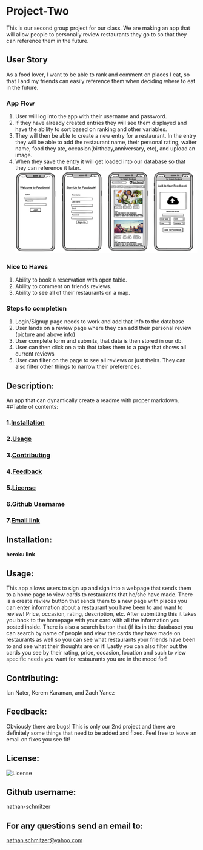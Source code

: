 # Project-Two
This is our second group project for our class. We are making an app that will allow people to personally review restaurants they go to so that they can reference them in the future. 

## User Story
As a food lover, I want to be able to rank and comment on places I eat, so that I and my friends can easily reference them when deciding where to eat in the future. 

### App Flow
1. User will log into the app with their username and password.
2. If they have already created entries they will see them displayed and have the ability to sort based on ranking and other variables.
3. They will then be able to create a new entry for a restaurant. In the entry they will be able to add the restaurant name, their personal rating, waiter name, food they ate, occasion(birthday,anniversary, etc), and upload an image. 
4. When they save the entry it will get loaded into our database so that they can reference it later.
![App Flow Screenshot](./assets/appflow.png)

### Nice to Haves
1. Ability to book a reservation with open table.
2. Ability to comment on friends reviews.
3. Ability to see all of their restaurants on a map.

### Steps to completion 
1. Login/Signup page needs to work and add that info to the database
2. User lands on a review page where they can add their personal review (picture and above info)
3. User complete form and submits, that data is then stored in our db.
4. User can then click on a tab that takes them to a page that shows all current reviews
5. User can filter on the page to see all reviews or just theirs. They can also filter other things to narrow their preferences.

## Description: 
An app that can dynamically create a readme with proper markdown.
##Table of contents:
### 1.[Installation](#installation)
### 2.[Usage](#usage)
### 3.[Contributing](#contributing)
### 4.[Feedback](#feedback)
### 5.[License](#license)
### 6.[Github Username](#githubusername)
### 7.[Email link](#emaillink)
## Installation: 
**heroku link**
## Usage: 
This app allows users to sign up and sign into a webpage that sends them to a home page to view cards to restaurants that he/she have made. There is a create review button that sends them to a new page with places you can enter information about a restaurant you have been to and want to review! Price, occasion, rating, description, etc. After submitting this it takes you back to the homepage with your card with all the information you posted inside. There is also a search button that (if its in the database) you can search by name of people and view the cards they have made on restaurants as well so you can see what restaurants your friends have been to and see what their thoughts are on it! Lastly you can also filter out the cards you see by their rating, price, occasion, location and such to view specific needs you want for restaurants you are in the mood for!
## Contributing: 
Ian Nater, Kerem Karaman, and Zach Yanez
## Feedback: 
Obviously there are bugs! This is only our 2nd project and there are definitely some things that need to be added and fixed. Feel free to leave an email on fixes you see fit!
## License: 
![License](https://img.shields.io/static/v1?label=License&message=MIT&color=success)

## Github username: 
nathan-schmitzer
## For any questions send an email to: 
nathan.schmitzer@yahoo.com
